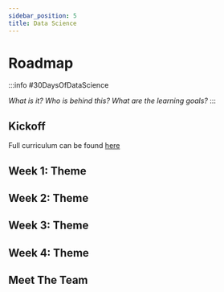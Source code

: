 ```yaml
---
sidebar_position: 5
title: Data Science
---
```


# Roadmap


:::info #30DaysOfDataScience

_What is it? Who is behind this? What are the learning goals?_
:::

## Kickoff 
Full curriculum can be found [here](https://techcommunity.microsoft.com/t5/educator-developer-blog/data-science-and-machine-learning-curriculum/ba-p/3503610)

## Week 1: Theme

## Week 2: Theme

## Week 3: Theme

## Week 4: Theme

## Meet The Team

